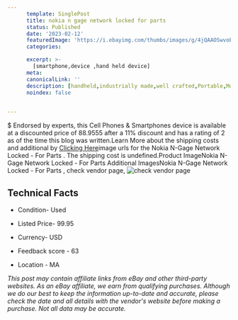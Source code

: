 ```yaml
---
      template: SinglePost
      title: nokia n gage network locked for parts 
      status: Published
      date: '2023-02-12'
      featuredImage: 'https://i.ebayimg.com/thumbs/images/g/4jQAAOSwvoBjwqW9/s-l225.jpg'
      categories: 

      excerpt: >-
        [smartphone,device ,hand held device]
      meta:
      canonicalLink: ''
      description: [handheld,industrially made,well crafted,Portable,Mobile,Compact,Convenient,Lightweight,Maneuverable,Man-portable,Miniature,Carriable,Hand-held,Light,Holdable,Transportable,Mobile device,Pocket-sized,On-the-go,Wireless,Cordless,Compact size,Convenient size, smartphone,device ,hand held device]
      noindex: false

        
---
```

$
    Endorsed by experts, this Cell Phones & Smartphones device is available at a discounted price of 88.9555 after a 11% discount and has a rating of 2 as of the time this blog was written.Learn More about the shipping costs and additional by [Clicking Here](https://www.ebay.com/itm/314324669982?hash=item492f35d61e%3Ag%3A4jQAAOSwvoBjwqW9&mkevt=1&mkcid=1&mkrid=711-53200-19255-0&campid=%253CePNCampaignId%253E&customid=%253CreferenceId%253E&toolid=10049)image urls for the Nokia N-Gage Network Locked - For Parts . The shipping cost is undefined.Product ImageNokia N-Gage Network Locked - For Parts Additional ImagesNokia N-Gage Network Locked - For Parts , check vendor page, ![check vendor page](https://origin-galleryplus.ebayimg.com/ws/web/314324669982_2_0_1/225x225.jpg,https://origin-galleryplus.ebayimg.com/ws/web/314324669982_3_0_1/225x225.jpg,https://origin-galleryplus.ebayimg.com/ws/web/314324669982_4_0_1/225x225.jpg,https://origin-galleryplus.ebayimg.com/ws/web/314324669982_5_0_1/225x225.jpg,https://origin-galleryplus.ebayimg.com/ws/web/314324669982_6_0_1/225x225.jpg,https://origin-galleryplus.ebayimg.com/ws/web/314324669982_7_0_1/225x225.jpg,https://origin-galleryplus.ebayimg.com/ws/web/314324669982_8_0_1/225x225.jpg)
    
    

 ## Technical Facts 



     
      

 - Condition- Used 


      

 - Listed Price- 99.95 


      

 - Currency- USD 


      

 - Feedback score - 63 


      

 - Location - MA 


      
      

 *_This post may contain affiliate links from eBay and other third-party websites. As an eBay affiliate, we earn from qualifying purchases. Although we do our best to keep the information up-to-date and accurate, please check the date and all details with the vendor's website before making a purchase. Not all data may be accurate._*



    
    
    
    
    